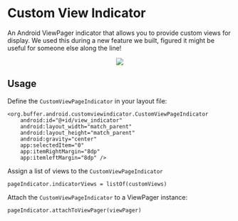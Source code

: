 # Custom View Indicator
An Android ViewPager indicator that allows you to provide custom views for display. We used this during a new feature we built, figured it might be useful for someone else along the line!

<p align="center">
    <img src ="demo.gif" />
</p>

## Usage

Define the `CustomViewPageIndicator` in your layout file:

    <org.buffer.android.customviewindicator.CustomViewPageIndicator
        android:id="@+id/view_indicator"
        android:layout_width="match_parent"
        android:layout_height="match_parent"
        android:gravity="center"
        app:selectedItem="0"
        app:itemRightMargin="8dp"
        app:itemleftMargin="8dp" />
        
Assign a list of views to the `CustomViewPageIndicator`

    pageIndicator.indicatorViews = listOf(customViews)
    
Attach the `CustomViewPageIndicator` to a ViewPager instance:

    pageIndicator.attachToViewPager(viewPager)
